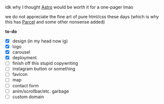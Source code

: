 idk why I thought [Astro](https://astro.build/) would be worth it for a one-pager lmao

we do not appreciate the fine art of pure html/css these days (which is why this has [Parcel](https://parceljs.org/) and some other nonsense added)

**to-do**
- [x] design (in my head now ig)
- [x] logo
- [x] carousel
- [x] deployment
- [ ] finish off this stupid copywriting
- [ ] instagram button or something
- [ ] favicon
- [ ] map
- [ ] contact form
- [ ] anim/scrollbar/etc. garbage
- [ ] custom domain